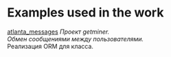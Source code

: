 # Examples used in the work


[atlanta_messages](https://github.com/eatae/examples/tree/master/atlanta_messages)
    _Проект getminer.<br>_
    _Обмен сообщениями между пользователями.<br>_
    Реализация ORM для класса.
